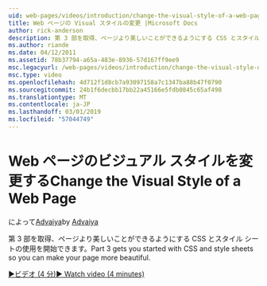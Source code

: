 ```yaml
---
uid: web-pages/videos/introduction/change-the-visual-style-of-a-web-page
title: Web ページの Visual スタイルの変更 |Microsoft Docs
author: rick-anderson
description: 第 3 部を取得、ページより美しいことができるようにする CSS とスタイル シートの使用を開始できます。
ms.author: riande
ms.date: 04/12/2011
ms.assetid: 78b37794-a65a-483e-8936-57d167ff9ee9
msc.legacyurl: /web-pages/videos/introduction/change-the-visual-style-of-a-web-page
msc.type: video
ms.openlocfilehash: 4d712f1d8cb7a93097158a7c1347ba88b47f0790
ms.sourcegitcommit: 24b1f6decbb17bb22a45166e5fdb0845c65af498
ms.translationtype: MT
ms.contentlocale: ja-JP
ms.lasthandoff: 03/01/2019
ms.locfileid: "57044749"
---
```

<a name="change-the-visual-style-of-a-web-page"></a><span data-ttu-id="c27e9-103">Web ページのビジュアル スタイルを変更する</span><span class="sxs-lookup"><span data-stu-id="c27e9-103">Change the Visual Style of a Web Page</span></span>
====================
<span data-ttu-id="c27e9-104">によって[Advaiya](https://twitter.com/Advaiyasolns)</span><span class="sxs-lookup"><span data-stu-id="c27e9-104">by [Advaiya](https://twitter.com/Advaiyasolns)</span></span>

<span data-ttu-id="c27e9-105">第 3 部を取得、ページより美しいことができるようにする CSS とスタイル シートの使用を開始できます。</span><span class="sxs-lookup"><span data-stu-id="c27e9-105">Part 3 gets you started with CSS and style sheets so you can make your page more beautiful.</span></span>

[<span data-ttu-id="c27e9-106">&#9654;ビデオ (4 分)</span><span class="sxs-lookup"><span data-stu-id="c27e9-106">&#9654; Watch video (4 minutes)</span></span>](https://channel9.msdn.com/Blogs/ASP-NET-Site-Videos/change-the-visual-style-of-a-web-page)
